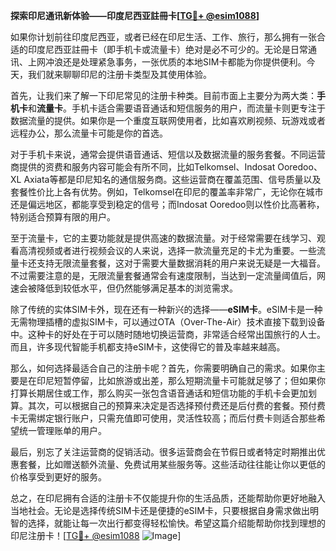 **探索印尼通讯新体验——印度尼西亚註冊卡[[TG💪+ @esim1088](https://t.me/s/esim1088)]**

如果你计划前往印度尼西亚，或者已经在印尼生活、工作、旅行，那么拥有一张合适的印度尼西亚註冊卡（即手机卡或流量卡）绝对是必不可少的。无论是日常通讯、上网冲浪还是处理紧急事务，一张优质的本地SIM卡都能为你提供便利。今天，我们就来聊聊印尼的注册卡类型及其使用体验。

首先，让我们来了解一下印尼常见的注册卡种类。目前市面上主要分为两大类：**手机卡**和**流量卡**。手机卡适合需要语音通话和短信服务的用户，而流量卡则更专注于数据流量的提供。如果你是一个重度互联网使用者，比如喜欢刷视频、玩游戏或者远程办公，那么流量卡可能是你的首选。

对于手机卡来说，通常会提供语音通话、短信以及数据流量的服务套餐。不同运营商提供的资费和服务内容可能会有所不同，比如Telkomsel、Indosat Ooredoo、XL Axiata等都是印尼知名的通信服务商。这些运营商在覆盖范围、信号质量以及套餐性价比上各有优势。例如，Telkomsel在印尼的覆盖率非常广，无论你在城市还是偏远地区，都能享受到稳定的信号；而Indosat Ooredoo则以性价比高著称，特别适合预算有限的用户。

至于流量卡，它的主要功能就是提供高速的数据流量。对于经常需要在线学习、观看高清视频或者进行视频会议的人来说，选择一款流量充足的卡尤为重要。一些流量卡还支持无限流量套餐，这对于需要大量数据消耗的用户来说无疑是一大福音。不过需要注意的是，无限流量套餐通常会有速度限制，当达到一定流量阈值后，网速会被降低到较低水平，但仍然能够满足基本的浏览需求。

除了传统的实体SIM卡外，现在还有一种新兴的选择——**eSIM卡**。eSIM卡是一种无需物理插槽的虚拟SIM卡，可以通过OTA（Over-The-Air）技术直接下载到设备中。这种卡的好处在于可以随时随地切换运营商，非常适合经常出国旅行的人士。而且，许多现代智能手机都支持eSIM卡，这使得它的普及率越来越高。

那么，如何选择最适合自己的注册卡呢？首先，你需要明确自己的需求。如果你主要是在印尼短暂停留，比如旅游或出差，那么短期流量卡可能就足够了；但如果你打算长期居住或工作，那么购买一张包含语音通话和短信功能的手机卡会更加划算。其次，可以根据自己的预算来决定是否选择预付费还是后付费的套餐。预付费卡无需绑定银行账户，只需充值即可使用，灵活性较高；而后付费卡则适合那些希望统一管理账单的用户。

最后，别忘了关注运营商的促销活动。很多运营商会在节假日或者特定时期推出优惠套餐，比如赠送额外流量、免费试用某些服务等。这些活动往往能让你以更低的价格享受到更好的服务。

总之，在印尼拥有合适的注册卡不仅能提升你的生活品质，还能帮助你更好地融入当地社会。无论是选择传统SIM卡还是便捷的eSIM卡，只要根据自身需求做出明智的选择，就能让每一次出行都变得轻松愉快。希望这篇介绍能帮助你找到理想的印尼注册卡！[[TG💪+ @esim1088](https://t.me/s/esim1088) ![Image](https://i.postimg.cc/4NQfJmqS/Snipaste-2025-05-13-00-14-12.png)]